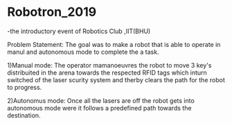 # Robotron_2019
-the introductory event of Robotics Club ,IIT(BHU)
 
 Problem Statement:
                  The goal was to make a robot that is able to operate in manul and autonomous mode to complete the
a task.

1)Manual mode:
              The operator mamanoeuvres the robot to move 3 key's distribuited in the arena towards the respected 
 RFID tags which inturn switched of the laser scurity system and therby clears the path for the robot to progress.

2)Autonomus mode:
                Once all the lasers are off the robot gets into autonomous mode were it follows a predefined path 
towards the destination.
